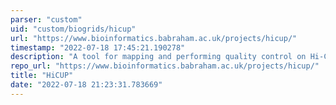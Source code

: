 ```yaml
---
parser: "custom"
uid: "custom/biogrids/hicup"
url: "https://www.bioinformatics.babraham.ac.uk/projects/hicup/"
timestamp: "2022-07-18 17:45:21.190278"
description: "A tool for mapping and performing quality control on Hi-C data"
repo_url: "https://www.bioinformatics.babraham.ac.uk/projects/hicup/"
title: "HiCUP"
date: "2022-07-18 21:23:31.783669"
---
```

